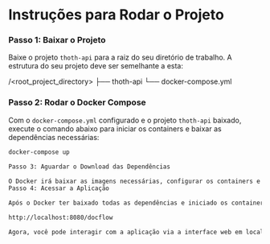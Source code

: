 # Instruções para Rodar o Projeto

### Passo 1: Baixar o Projeto

Baixe o projeto `thoth-api` para a raiz do seu diretório de trabalho. A estrutura do seu projeto deve ser semelhante a esta:

/<root_project_directory> ├── thoth-api └── docker-compose.yml


### Passo 2: Rodar o Docker Compose

Com o `docker-compose.yml` configurado e o projeto `thoth-api` baixado, execute o comando abaixo para iniciar os containers e baixar as dependências necessárias:

```bash
docker-compose up

Passo 3: Aguardar o Download das Dependências

O Docker irá baixar as imagens necessárias, configurar os containers e baixar as dependências do Maven para o projeto. Este processo pode levar algum tempo dependendo da sua conexão com a internet e do tamanho das dependências.
Passo 4: Acessar a Aplicação

Após o Docker ter baixado todas as dependências e iniciado os containers, acesse a aplicação no seu navegador em:

http://localhost:8080/docflow

Agora, você pode interagir com a aplicação via a interface web em localhost:8080/docflow.
